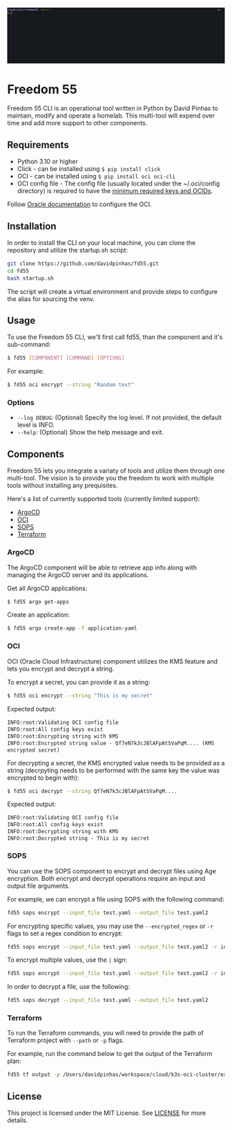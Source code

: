 ![](images/menu.gif)
# Freedom 55
Freedom 55 CLI is an operational tool written in Python by David Pinhas to maintain, modify and operate a homelab.
This multi-tool will expend over time and add more support to other components.

## Requirements
- Python 3.10 or higher
- Click - can be installed using `$ pip install click`
- OCI - can be installed using `$ pip install oci oci-cli`
- OCI config file - The config file (usually located under the ~/.oci/config directory) is required to have the [minimum required keys and OCIDs](https://docs.oracle.com/en-us/iaas/Content/API/Concepts/apisigningkey.htm#Required_Keys_and_OCIDs).

Follow [Oracle documentation](https://docs.oracle.com/en-us/iaas/Content/API/SDKDocs/cliinstall.htm#configfile) to configure the OCI. 

## Installation
In order to install the CLI on your local machine, you can clone the repository and utilize the startup.sh script:
```bash
git clone https://github.com/davidpinhas/fd55.git
cd fd55
bash startup.sh
```
The script will create a virtual environment and provide steps to configure the alias for sourcing the venv.

## Usage
To use the Freedom 55 CLI, we'll first call fd55, than the component and it's sub-command:
```bash
$ fd55 [COMPONENT] [COMMAND] [OPTIONS]
```
For example:
```bash
$ fd55 oci encrypt --string "Random text"
```

### Options
- `--log DEBUG`: (Optional) Specify the log level. If not provided, the default level is INFO.
- `--help`: (Optional) Show the help message and exit.

## Components
Freedom 55 lets you integrate a variaty of tools and utilize them through one multi-tool.
The vision is to provide you the freedom to work with multiple tools without installing any prequisites.

Here's a list of currently supported tools (currently limited support):
* [ArgoCD](###Argocd)
* [OCI](###OCI)
* [SOPS](###SOPS)
* [Terraform](###Terraform)

### ArgoCD
The ArgoCD component will be able to retrieve app info along with managing the ArgoCD server and its applications.

Get all ArgoCD applications:
```bash
$ fd55 argo get-apps
```

Create an application:
```bash
$ fd55 argo create-app -f application-yaml
```

### OCI
OCI (Oracle Cloud Infrastructure) component utilizes the KMS feature and lets you encrypt and decrypt a string.

To encrypt a secret, you can provide it as a string:
```bash
$ fd55 oci encrypt --string "This is my secret"
```

Expected output:
```
INFO:root:Validating OCI config file
INFO:root:All config keys exist
INFO:root:Encrypting string with KMS
INFO:root:Encrypted string value - Qf7eN7k3cJBlAFpAtSVaPqM.... (KMS encrypted secret)
```

For decrypting a secret, the KMS encrypted value needs to be provided as a string (decrpyting needs to be performed with the same key the value was encrypted to begin with):
```bash
$ fd55 oci decrypt --string Qf7eN7k3cJBlAFpAtSVaPqM....
```

Expected output:
```
INFO:root:Validating OCI config file
INFO:root:All config keys exist
INFO:root:Decrypting string with KMS
INFO:root:Decrypted string - This is my secret
```

### SOPS
You can use the SOPS component to encrypt and decrypt files using Age encryption.
Both encrypt and decrypt operations require an input and output file arguments.

For example, we can encrypt a file using SOPS with the following command:
```bash
fd55 sops encrypt --input_file test.yaml --output_file test.yaml2
```

For encrypting specific values, you may use the ``--encrypted_regex`` or ``-r`` flags to set a regex condition to encrypt:
```bash
fd55 sops encrypt --input_file test.yaml --output_file test.yaml2 -r ingress
```

To encrypt multiple values, use the ``|`` sign:
```bash
fd55 sops encrypt --input_file test.yaml --output_file test.yaml2 -r ingress|domain|spec
```

In order to decrypt a file, use the following:
```bash
fd55 sops decrypt --input_file test.yaml --output_file test.yaml2
```

### Terraform
To run the Terraform commands, you will need to provide the path of Terraform project with ``--path`` or ``-p`` flags.

For example, run the command below to get the output of the Terraform plan:
```bash
fd55 tf output -p /Users/davidpinhas/workspace/cloud/k3s-oci-cluster/example
```

## License
This project is licensed under the MIT License. See [LICENSE](/LICENSE.md) for more details.
